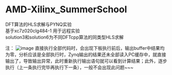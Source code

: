# AMD-Xilinx_SummerSchool
DFT算法的HLS求解与PYNQ实验  
基于xc7z020clg484-1
用于远程实验  
solution3和solution6为不同DFTcpp算法的同类型HLS求解

注：
![image](https://user-images.githubusercontent.com/36146459/184332099-8f235a14-d230-400f-a042-ba57bb47d33b.png)
直接执行全部代码时，会出现下板执行前后，输出buffer中结果均为零，分析应该是全部执行时，Zynq输出的结果还未全部读入PC缓存中，就直接输出了，导致输出异常，此时重新执行输出语句就可以看到计算结果；此外，逐步执行（上一条执行完毕再执行下一条），一般不会出现此问题~~~
